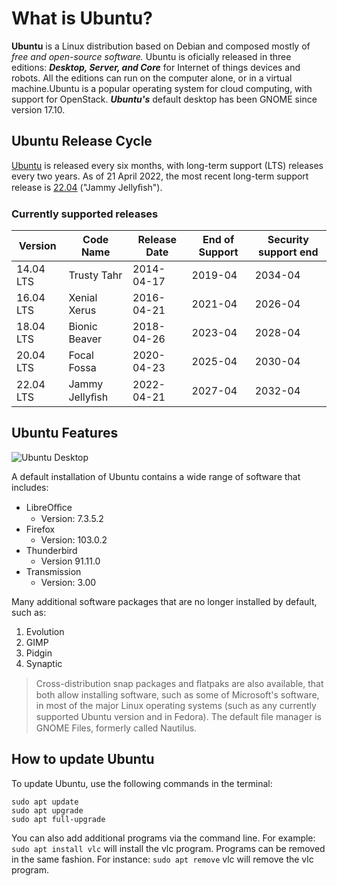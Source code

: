 # What is Ubuntu?

**Ubuntu** is a Linux distribution based on Debian and composed mostly of *free and open-source software.*
Ubuntu is oficially released in three editions: ***Desktop, Server, and Core*** for Internet of things devices and
robots. All the editions can run on the computer alone, or in a virtual machine.Ubuntu is a popular
operating system for cloud computing, with support for OpenStack. ***Ubuntu's*** default desktop has been
GNOME since version 17.10.

## Ubuntu Release Cycle

[Ubuntu](https://ubuntu.com/) is released every six months, with long-term support (LTS) releases every two years. As of 21 April
2022, the most recent long-term support release is [22.04](https://ubuntu.com/download/desktop) ("Jammy Jellyﬁsh").


### Currently supported releases

| Version   | Code Name      | Release Date | End of Support | Security support end |
| --------- | -------------- | ------------ | -------------- | -------------------- |
| 14.04 LTS | Trusty Tahr    | 2014-04-17   | 2019-04        | 2034-04              |
| 16.04 LTS | Xenial Xerus   | 2016-04-21   | 2021-04        | 2026-04              |
| 18.04 LTS | Bionic Beaver  | 2018-04-26   | 2023-04        | 2028-04              |
| 20.04 LTS | Focal Fossa    | 2020-04-23   | 2025-04        | 2030-04              |
| 22.04 LTS | Jammy Jellyﬁsh | 2022-04-21   | 2027-04        | 2032-04              |

## Ubuntu Features

![Ubuntu Desktop](ubuntu-desktop.png)

A default installation of Ubuntu contains a wide range of software that includes:
- LibreOﬃce
  - Version: 7.3.5.2
- Firefox
  - Version: 103.0.2
- Thunderbird
  - Version 91.11.0
- Transmission
  - Version: 3.00

Many additional software packages that are no longer installed by default, such as:
1. Evolution
2. GIMP
3. Pidgin
4. Synaptic


> Cross-distribution snap packages and ﬂatpaks are also available, that both allow installing software,
such as some of Microsoft's software, in most of the major Linux operating systems (such as any
currently supported Ubuntu version and in Fedora). The default ﬁle manager is GNOME Files,
formerly called Nautilus.

## How to update Ubuntu

To update Ubuntu, use the following commands in the terminal:
```
sudo apt update
sudo apt upgrade
sudo apt full-upgrade
```
You can also add additional programs via the command line. For example: `sudo apt install vlc` will
install the vlc program. Programs can be removed in the same fashion. For instance: `sudo apt remove`
vlc will remove the vlc program.
